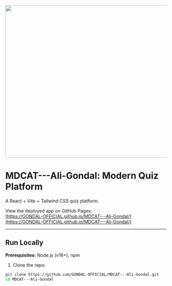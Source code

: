 <div align="center">
<img width="1200" height="475" alt="Quiz Banner" src="https://github.com/user-attachments/assets/0aa67016-6eaf-458a-adb2-6e31a0763ed6" />
</div>

# MDCAT---Ali-Gondal: Modern Quiz Platform

A React + Vite + Tailwind CSS quiz platform.

View the deployed app on GitHub Pages:  
[https://GONDAL-OFFICIAL.github.io/MDCAT---Ali-Gondal/](https://GONDAL-OFFICIAL.github.io/MDCAT---Ali-Gondal/)

---

## Run Locally

**Prerequisites:** Node.js (v18+), npm

1. Clone the repo:  
```bash
git clone https://github.com/GONDAL-OFFICIAL/MDCAT---Ali-Gondal.git
cd MDCAT---Ali-Gondal
